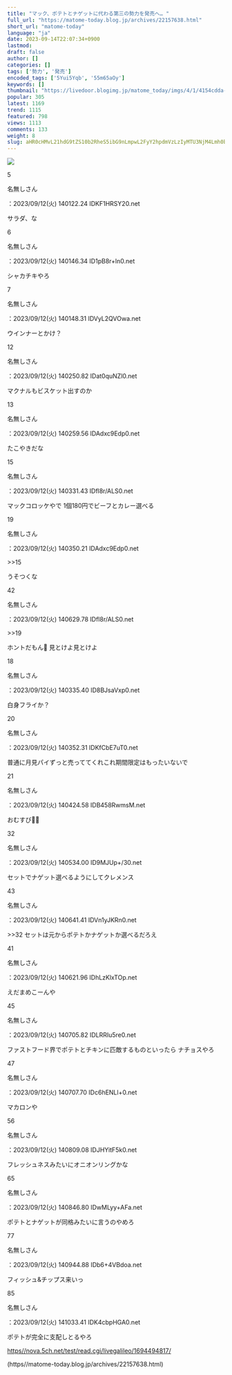 ```yaml
---
title: "マック、ポテトとナゲットに代わる第三の勢力を発売へ… "
full_url: "https://matome-today.blog.jp/archives/22157638.html"
short_url: "matome-today"
language: "ja"
date: 2023-09-14T22:07:34+0900
lastmod: 
draft: false
author: []
categories: []
tags: ['勢力', '発売']
encoded_tags: ['5Yui5Yqb', '55m65aOy']
keywords: []
thumbnail: "https://livedoor.blogimg.jp/matome_today/imgs/4/1/4154cdda-s.jpg"
popular: 305
latest: 1169
trend: 1115
featured: 798
views: 1113
comments: 133
weight: 8
slug: aHR0cHMvL21hdG9tZS10b2RheS5ibG9nLmpwL2FyY2hpdmVzLzIyMTU3NjM4Lmh0bWw=
---
```


![](https://livedoor.blogimg.jp/matome_today/imgs/4/1/4154cdda-s.jpg)

<div> <p></p> <p>5 <p>名無しさん</p>：2023/09/12(火) 140122.24 IDKF1HRSY20.net</p><p> サラダ、な </p><p>6 <p>名無しさん</p>：2023/09/12(火) 140146.34 ID1pB8r+ln0.net</p><p><p> シャカチキやろ </p></p><p>7 <p>名無しさん</p>：2023/09/12(火) 140148.31 IDVyL2QVOwa.net</p><p> ウインナーとかけ？ </p><p>12 <p>名無しさん</p>：2023/09/12(火) 140250.82 IDat0quNZl0.net</p><p><p> マクナルもビスケット出すのか </p></p><p>13 <p>名無しさん</p>：2023/09/12(火) 140259.56 IDAdxc9Edp0.net</p><p> たこやきだな </p><p>15 <p>名無しさん</p>：2023/09/12(火) 140331.43 IDfl8r/ALS0.net</p><p><p> マックコロッケやで 1個180円でビーフとカレー選べる </p></p><p>19 <p>名無しさん</p>：2023/09/12(火) 140350.21 IDAdxc9Edp0.net</p><p> >>15 <p> うそつくな </p></p><p>42 <p>名無しさん</p>：2023/09/12(火) 140629.78 IDfl8r/ALS0.net</p><p> >>19 <p> ホントだもん🥺 見とけよ見とけよ </p></p><p>18 <p>名無しさん</p>：2023/09/12(火) 140335.40 ID8BJsaVxp0.net</p><p> 白身フライか？ </p><p>20 <p>名無しさん</p>：2023/09/12(火) 140352.31 IDKfCbE7uT0.net</p><p> 普通に月見パイずっと売っててくれこれ期間限定はもったいないで </p><p>21 <p>名無しさん</p>：2023/09/12(火) 140424.58 IDB458RwmsM.net</p><p><p> おむすび🍙🥺 </p></p><p>32 <p>名無しさん</p>：2023/09/12(火) 140534.00 ID9MJUp+/30.net</p><p> セットでナゲット選べるようにしてクレメンス </p><p>43 <p>名無しさん</p>：2023/09/12(火) 140641.41 IDVn1yJKRn0.net</p><p> >>32 セットは元からポテトかナゲットか選べるだろえ </p><p>41 <p>名無しさん</p>：2023/09/12(火) 140621.96 IDhLzKlxTOp.net</p><p><p> えだまめこーんや </p></p><p>45 <p>名無しさん</p>：2023/09/12(火) 140705.82 IDLRRIu5re0.net</p><p><p> ファストフード界でポテトとチキンに匹敵するものといったら ナチョスやろ </p></p><p>47 <p>名無しさん</p>：2023/09/12(火) 140707.70 IDc6hENLl+0.net</p><p> マカロンや </p><p>56 <p>名無しさん</p>：2023/09/12(火) 140809.08 IDJHYitF5k0.net</p><p><p> フレッシュネスみたいにオニオンリングかな </p></p><p>65 <p>名無しさん</p>：2023/09/12(火) 140846.80 IDwMLyy+AFa.net</p><p> ポテトとナゲットが同格みたいに言うのやめろ </p><p>77 <p>名無しさん</p>：2023/09/12(火) 140944.88 IDb6+4VBdoa.net</p><p><p> フィッシュ&チップス来いっ </p></p><p>85 <p>名無しさん</p>：2023/09/12(火) 141033.41 IDK4cbpHGA0.net</p><p><p> ポテトが完全に支配しとるやろ </p></p><a href='https//nova.5ch.net/test/read.cgi/livegalileo/1694494817/' target='_blank' title=''>https//nova.5ch.net/test/read.cgi/livegalileo/1694494817/</a> <p></p> </div>

(https//matome-today.blog.jp/archives/22157638.html)

